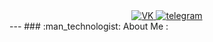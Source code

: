 <div align="center">
    <div id="badges">
        <a href="https://vk.com/vt_bz">
            <img src="https://img.shields.io/badge/-vk-blue?logo=vk" alt="VK"/>
        </a>
        <a href="https://t.me/VITca64rus">
            <img src="https://img.shields.io/badge/-telegram-blue?logo=telegram" alt="telegram"/>
        </a>
    </div>
    <img src="https://komarev.com/ghpvc/?username=VITca64rus&style=flat-square&color=blue" alt=""/>
</div>
---
### :man_technologist: About Me :


<!--
**VITca64rus/VITca64rus** is a ✨ _special_ ✨ repository because its `README.md` (this file) appears on your GitHub profile.

Here are some ideas to get you started:

- 🔭 I’m currently working on ...
- 🌱 I’m currently learning ...
- 👯 I’m looking to collaborate on ...
- 🤔 I’m looking for help with ...
- 💬 Ask me about ...
- 📫 How to reach me: ...
- 😄 Pronouns: ...
- ⚡ Fun fact: ...
-->
